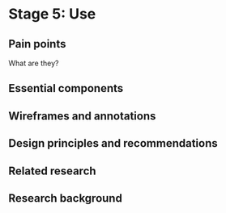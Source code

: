 # Stage 5: Use


## Pain points

What are they?

## Essential components

## Wireframes and annotations

## Design principles and recommendations

## Related research

## Research background
